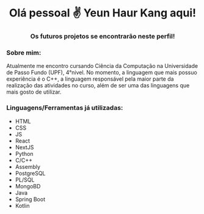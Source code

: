 <h1 align="center">Olá pessoal ✌️ Yeun Haur Kang aqui!</h1>
<h3 align="center">Os futuros projetos se encontrarão neste perfil!</h3>
<h3 align="left">Sobre mim:</h3>
<p>
Atualmente me encontro cursando Ciência da Computação na Universidade de Passo Fundo (UPF), 4°nivel. No momento, a linguagem que mais possuo experiência é o C++, a linguagem responsável pela maior parte da realização das atividades no curso, além de ser uma das linguagens que mais gosto de utilizar.
</p>
<h3 align="left">Linguagens/Ferramentas já utilizadas:</h3>
<ul>
  <li>HTML</li>
  <li>CSS</li>
  <li>JS</li>
  <li>React</li>
  <li>NextJS</li>
  <li>Python</li>
  <li>C/C++</li>
  <li>Assembly</li>
  <li>PostgreSQL</li>
  <li>PL/SQL</li>
  <li>MongoBD</li>
  <li>Java</li>
  <li>Spring Boot</li>
  <li>Kotlin</li>
</ul>
